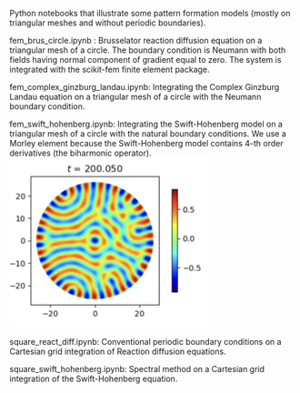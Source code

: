 Python notebooks that illustrate some pattern formation models (mostly on triangular meshes and without periodic boundaries).

fem_brus_circle.ipynb : Brusselator reaction diffusion equation on a triangular mesh of a circle.  The boundary condition is Neumann with both fields having normal component of gradient equal to zero. The system is integrated with the scikit-fem finite element package. 

fem_complex_ginzburg_landau.ipynb:  Integrating the Complex Ginzburg Landau equation on a triangular mesh of a circle with the Neumann boundary condition. 

fem_swift_hohenberg.ipynb:  Integrating the Swift-Hohenberg model on a triangular mesh of a circle with the natural boundary conditions.  We use a Morley element because the Swift-Hohenberg model contains 4-th order derivatives (the biharmonic operator). 
<img title="Swift-Hohenberg" alt="Alt text" src="/swift_ho_circle_mesh.png" width="350">

square_react_diff.ipynb:  Conventional periodic boundary conditions on a Cartesian grid integration of Reaction diffusion equations.

square_swift_hohenberg.ipynb:  Spectral method on a Cartesian grid integration of the Swift-Hohenberg equation. 




